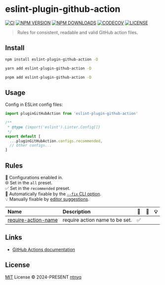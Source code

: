 # eslint-plugin-github-action

[![CI](https://github.com/ntnyq/eslint-plugin-github-action/workflows/CI/badge.svg)](https://github.com/ntnyq/eslint-plugin-github-action/actions)
[![NPM VERSION](https://img.shields.io/npm/v/eslint-plugin-github-action.svg)](https://www.npmjs.com/package/eslint-plugin-github-action)
[![NPM DOWNLOADS](https://img.shields.io/npm/dy/eslint-plugin-github-action.svg)](https://www.npmjs.com/package/eslint-plugin-github-action)
[![CODECOV](https://codecov.io/github/ntnyq/eslint-plugin-github-action/branch/main/graph/badge.svg)](https://codecov.io/github/ntnyq/eslint-plugin-github-action)
[![LICENSE](https://img.shields.io/github/license/ntnyq/eslint-plugin-github-action.svg)](https://github.com/ntnyq/eslint-plugin-github-action/blob/main/LICENSE)

> Rules for consistent, readable and valid GitHub action files.

## Install

```bash
npm install eslint-plugin-github-action -D
```

```bash
yarn add eslint-plugin-github-action -D
```

```bash
pnpm add eslint-plugin-github-action -D
```

## Usage

Config in ESLint config files:

```ts
import pluginGitHubAction from 'eslint-plugin-github-action'

/**
 * @type {import('eslint').Linter.Config[]}
 */
export default [
  ...pluginGitHubAction.configs.recommended,
  // Other configs...
]
```

## Rules

💼 Configurations enabled in.\
🌐 Set in the `all` preset.\
✅ Set in the `recommended` preset.\
🔧 Automatically fixable by the [`--fix` CLI option](https://eslint.org/docs/user-guide/command-line-interface#--fix).\
💡 Manually fixable by [editor suggestions](https://eslint.org/docs/developer-guide/working-with-rules#providing-suggestions).

| Name                                                                                                | Description                    | 💼  | 🔧  | 💡  |
| :-------------------------------------------------------------------------------------------------- | :----------------------------- | :-: | :-: | :-: |
| [require-action-name](https://eslint-plugin-github-action.ntnyq.com/rules/require-action-name.html) | require action name to be set. | ✅  |     |     |

## Links

- [GitHub Actions documentation](https://docs.github.com/en/actions)

## License

[MIT](./LICENSE) License © 2024-PRESENT [ntnyq](https://github.com/ntnyq)
